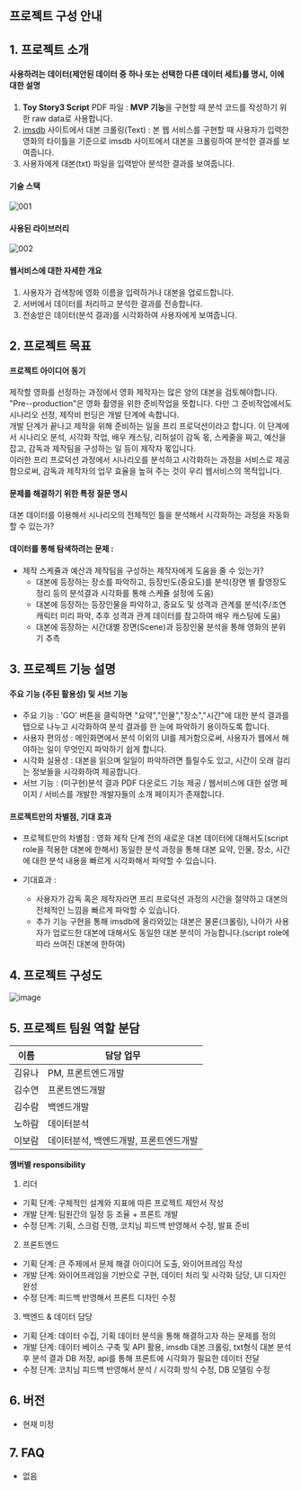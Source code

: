## 프로젝트 구성 안내

## 1. 프로젝트 소개

#### 사용하려는 데이터(제안된 데이터 중 하나 또는 선택한 다른 데이터 세트)를 명시, 이에 대한 설명
1. **Toy Story3 Script** PDF 파일 : **MVP 기능**을 구현할 때 분석 코드를 작성하기 위한 raw data로 사용합니다.
2. [imsdb](https://imsdb.com/) 사이트에서 대본 크롤링(Text) : 본 웹 서비스를 구현할 때 사용자가 입력한 영화의 타이틀을 기준으로 imsdb 사이트에서 대본을 크롤링하여 분석한 결과를 보여줍니다.
3. 사용자에게 대본(txt) 파일을 입력받아 분석한 결과를 보여줍니다.
      
#### 기술 스택
![001](uploads/00940d3be490ac3a56e2c278cd94c916/001.jpg)

#### 사용된 라이브러리
![002](uploads/683d3c144401d30268723880da89e300/002.jpg)

#### 웹서비스에 대한 자세한 개요

1. 사용자가 검색창에 영화 이름을 입력하거나 대본을 업로드합니다.
2. 서버에서 데이터를 처리하고 분석한 결과를 전송합니다.
3. 전송받은 데이터(분석 결과)를 시각화하여 사용자에게 보여줍니다.

## 2. 프로젝트 목표

#### 프로젝트 아이디어 동기
        
 제작할 영화를 선정하는 과정에서 영화 제작자는 많은 양의 대본을 검토해야합니다. "Pre--production"은 영화 촬영을 위한 준비작업을 뜻합니다. 다만 그 준비작업에서도 시나리오 선정, 제작비 펀딩은 개발 단계에 속합니다.     
개발 단계가 끝나고 제작을 위해 준비하는 일을 프리 프로덕션이라고 합니다. 이 단계에서 시나리오 분석, 시각화 작업, 배우 캐스팅, 리허설이 감독 몫, 스케줄을 짜고, 예산을 잡고, 감독과 제작팀을 구성하는 일 등이 제작자 몫입니다.     
이러한 프리 프로덕션 과정에서 시나리오를 분석하고 시각화하는 과정을 서비스로 제공함으로써, 감독과 제작자의 업무 효율을 높혀 주는 것이 우리 웹서비스의 목적입니다.

#### 문제를 해결하기 위한 특정 질문 명시        
대본 데이터를 이용해서 시나리오의 전체적인 틀을 분석해서 시각화하는 과정을 자동화할 수 있는가?

#### 데이터를 통해 탐색하려는 문제 :     

- 제작 스케쥴과 예산과 제작팀을 구성하는 제작자에게 도움을 줄 수 있는가?
  - 대본에 등장하는 장소를 파악하고, 등장빈도(중요도)를 분석(장면 별 촬영장도 정리 등의 분석결과 시각화를 통해 스케쥴 설정에 도움)
  - 대본에 등장하는 등장인물을 파악하고, 중요도 및 성격과 관계를 분석(주/조연 캐릭터 미리 파악, 추후 성격과 관계 데이터를 참고하여 배우 캐스팅에 도움)
  - 대본에 등장하는 시간대별 장면(Scene)과 등장인물 분석을 통해 영화의 분위기 추측   

## 3. 프로젝트 기능 설명

#### 주요 기능 (주된 활용성) 및 서브 기능

- 주요 기능 : 'GO' 버튼을 클릭하면 "요약","인물","장소","시간"에 대한 분석 결과를 탭으로 나누고 시각화하여 분석 결과를 한 눈에 파악하기 용이하도록 합니다.   
- 사용자 편의성 : 메인화면에서 분석 이외의 UI를 제거함으로써, 사용자가 웹에서 해야하는 일이 무엇인지 파악하기 쉽게 합니다.   
- 시각화 실용성 : 대본을 읽으며 일일이 파악하려면 틀릴수도 있고, 시간이 오래 걸리는 정보들을 시각화하여 제공합니다.   
- 서브 기능 : (미구현)분석 결과 PDF 다운로드 기능 제공 / 웹서비스에 대한 설명 페이지 / 서비스를 개발한 개발자들의 소개 페이지가 존재합니다.

#### 프로젝트만의 차별점, 기대 효과

- 프로젝트만의 차별점 : 영화 제작 단계 전의 새로운 대본 데이터에 대해서도(script role을 적용한 대본에 한해서) 동일한 분석 과정을 통해 대본 요약, 인물, 장소, 시간에 대한 분석 내용을 빠르게 시각화해서 파악할 수 있습니다.

- 기대효과 :
  - 사용자가 감독 혹은 제작자라면 프리 프로덕션 과정의 시간을 절약하고 대본의 전체적인 느낌을 빠르게 파악할 수 있습니다.
  - 추가 기능 구현을 통해 imsdb에 올라와있는 대본은 물론(크롤링), 나아가 사용자가 업로드한 대본에 대해서도 동일한 대본 분석이 가능합니다.(script role에 따라 쓰여진 대본에 한하여)

## 4. 프로젝트 구성도

![image](uploads/47e096a41b3fbab3971791ba5dabd7dd/image.png)

## 5. 프로젝트 팀원 역할 분담

| 이름 | 담당 업무 |
| ------ | ------ |
| 김유나 | PM, 프론트엔드개발 |
| 김수연 | 프론트엔드개발 |
| 김수람 | 백엔드개발 |
| 노하람 | 데이터분석 |
| 이보람 | 데이터분석, 백엔드개발, 프론트엔드개발 |

**멤버별 responsibility**

1. 리더 

- 기획 단계: 구체적인 설계와 지표에 따른 프로젝트 제안서 작성
- 개발 단계: 팀원간의 일정 등 조율 + 프론트 개발
- 수정 단계: 기획, 스크럼 진행, 코치님 피드백 반영해서 수정, 발표 준비

2. 프론트엔드 

- 기획 단계: 큰 주제에서 문제 해결 아이디어 도출, 와이어프레임 작성
- 개발 단계: 와이어프레임을 기반으로 구현, 데이터 처리 및 시각화 담당, UI 디자인 완성
- 수정 단계: 피드백 반영해서 프론트 디자인 수정

 3. 백엔드 & 데이터 담당  

- 기획 단계: 데이터 수집, 기획 데이터 분석을 통해 해결하고자 하는 문제를 정의
- 개발 단계: 데이터 베이스 구축 및 API 활용, imsdb 대본 크롤링, txt형식 대본 분석 후 분석 결과 DB 저장, api를 통해 프론트에 시각화가 필요한 데이터 전달
- 수정 단계: 코치님 피드백 반영해서 분석 / 시각화 방식 수정, DB 모델링 수정

## 6. 버전
- 현재 미정

## 7. FAQ
- 없음
